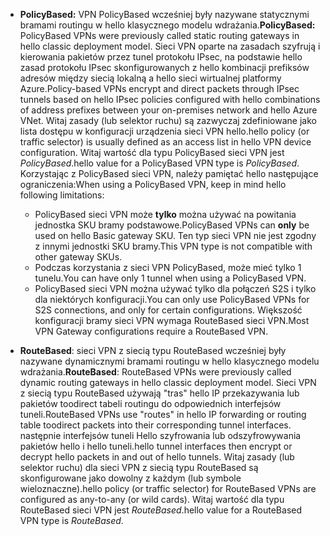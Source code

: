 * <span data-ttu-id="5c650-101">**PolicyBased:** VPN PolicyBased wcześniej były nazywane statycznymi bramami routingu w hello klasycznego modelu wdrażania.</span><span class="sxs-lookup"><span data-stu-id="5c650-101">**PolicyBased:** PolicyBased VPNs were previously called static routing gateways in hello classic deployment model.</span></span> <span data-ttu-id="5c650-102">Sieci VPN oparte na zasadach szyfrują i kierowania pakietów przez tunel protokołu IPsec, na podstawie hello zasad protokołu IPsec skonfigurowanych z hello kombinacji prefiksów adresów między siecią lokalną a hello sieci wirtualnej platformy Azure.</span><span class="sxs-lookup"><span data-stu-id="5c650-102">Policy-based VPNs encrypt and direct packets through IPsec tunnels based on hello IPsec policies configured with hello combinations of address prefixes between your on-premises network and hello Azure VNet.</span></span> <span data-ttu-id="5c650-103">Witaj zasady (lub selektor ruchu) są zazwyczaj zdefiniowane jako lista dostępu w konfiguracji urządzenia sieci VPN hello.</span><span class="sxs-lookup"><span data-stu-id="5c650-103">hello policy (or traffic selector) is usually defined as an access list in hello VPN device configuration.</span></span> <span data-ttu-id="5c650-104">Witaj wartość dla typu PolicyBased sieci VPN jest *PolicyBased*.</span><span class="sxs-lookup"><span data-stu-id="5c650-104">hello value for a PolicyBased VPN type is *PolicyBased*.</span></span> <span data-ttu-id="5c650-105">Korzystając z PolicyBased sieci VPN, należy pamiętać hello następujące ograniczenia:</span><span class="sxs-lookup"><span data-stu-id="5c650-105">When using a PolicyBased VPN, keep in mind hello following limitations:</span></span>
  
  * <span data-ttu-id="5c650-106">PolicyBased sieci VPN może **tylko** można używać na powitania jednostka SKU bramy podstawowe.</span><span class="sxs-lookup"><span data-stu-id="5c650-106">PolicyBased VPNs can **only** be used on hello Basic gateway SKU.</span></span> <span data-ttu-id="5c650-107">Ten typ sieci VPN nie jest zgodny z innymi jednostki SKU bramy.</span><span class="sxs-lookup"><span data-stu-id="5c650-107">This VPN type is not compatible with other gateway SKUs.</span></span>
  * <span data-ttu-id="5c650-108">Podczas korzystania z sieci VPN PolicyBased, może mieć tylko 1 tunelu.</span><span class="sxs-lookup"><span data-stu-id="5c650-108">You can have only 1 tunnel when using a PolicyBased VPN.</span></span>
  * <span data-ttu-id="5c650-109">PolicyBased sieci VPN można używać tylko dla połączeń S2S i tylko dla niektórych konfiguracji.</span><span class="sxs-lookup"><span data-stu-id="5c650-109">You can only use PolicyBased VPNs for S2S connections, and only for certain configurations.</span></span> <span data-ttu-id="5c650-110">Większość konfiguracji bramy sieci VPN wymaga RouteBased sieci VPN.</span><span class="sxs-lookup"><span data-stu-id="5c650-110">Most VPN Gateway configurations require a RouteBased VPN.</span></span>
* <span data-ttu-id="5c650-111">**RouteBased**: sieci VPN z siecią typu RouteBased wcześniej były nazywane dynamicznymi bramami routingu w hello klasycznego modelu wdrażania.</span><span class="sxs-lookup"><span data-stu-id="5c650-111">**RouteBased**: RouteBased VPNs were previously called dynamic routing gateways in hello classic deployment model.</span></span> <span data-ttu-id="5c650-112">Sieci VPN z siecią typu RouteBased używają "tras" hello IP przekazywania lub pakietów toodirect tabeli routingu do odpowiednich interfejsów tuneli.</span><span class="sxs-lookup"><span data-stu-id="5c650-112">RouteBased VPNs use "routes" in hello IP forwarding or routing table toodirect packets into their corresponding tunnel interfaces.</span></span> <span data-ttu-id="5c650-113">następnie interfejsów tuneli Hello szyfrowania lub odszyfrowywania pakietów hello i hello tuneli.</span><span class="sxs-lookup"><span data-stu-id="5c650-113">hello tunnel interfaces then encrypt or decrypt hello packets in and out of hello tunnels.</span></span> <span data-ttu-id="5c650-114">Witaj zasady (lub selektor ruchu) dla sieci VPN z siecią typu RouteBased są skonfigurowane jako dowolny z każdym (lub symbole wieloznaczne).</span><span class="sxs-lookup"><span data-stu-id="5c650-114">hello policy (or traffic selector) for RouteBased VPNs are configured as any-to-any (or wild cards).</span></span> <span data-ttu-id="5c650-115">Witaj wartość dla typu RouteBased sieci VPN jest *RouteBased*.</span><span class="sxs-lookup"><span data-stu-id="5c650-115">hello value for a RouteBased VPN type is *RouteBased*.</span></span>


